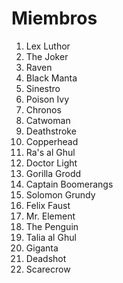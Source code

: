 # Miembros

1. Lex Luthor
2. The Joker
3. Raven
4. Black Manta
5. Sinestro
6. Poison Ivy
7. Chronos
8. Catwoman
9. Deathstroke
10. Copperhead
11. Ra's al Ghul
12. Doctor Light
13. Gorilla Grodd
14. Captain Boomerangs
15. Solomon Grundy
16. Felix Faust
17. Mr. Element
18. The Penguin
19. Talia al Ghul
20. Giganta
21. Deadshot
22. Scarecrow
